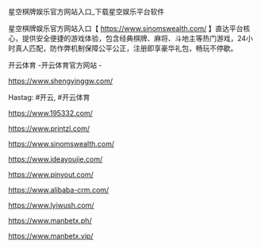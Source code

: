 星空棋牌娱乐官方网站入口_下载星空娱乐平台软件

星空棋牌娱乐官方网站入口【 https://www.sinomswealth.com/ 】直达平台核心，提供安全便捷的游戏体验，包含经典棋牌、麻将、斗地主等热门游戏，24小时真人匹配，防作弊机制保障公平公正，注册即享豪华礼包，畅玩不停歇。

开云体育 -开云体育官方网站 -

https://www.shengyinggw.com/

Hastag: #开云, #开云体育

https://www.195332.com/

https://www.printzl.com/

https://www.sinomswealth.com/

https://www.ideayoujie.com/

https://www.pinyout.com/

https://www.alibaba-crm.com/

https://www.lyiwush.com/

https://www.manbetx.ph/

https://www.manbetx.vip/

